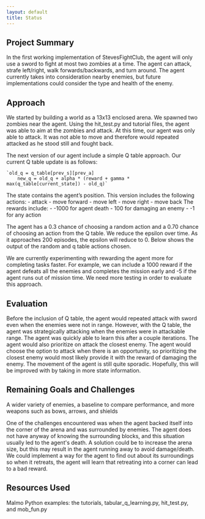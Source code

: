 ```yaml
---
layout: default
title: Status
---
```


## Project Summary

In the first working implementation of StevesFightClub, the agent will only use a sword to fight at most two zombies at a time. The agent can attack, strafe left/right, walk forwards/backwards, and turn around. The agent currently takes into consideration nearby enemies, but future implementations could consider the type and health of the enemy.


## Approach

We started by building a world as a 13x13 enclosed arena. We spawned two zombies near the agent. Using the hit_test.py and tutorial files, the agent was able to aim at the zombies and attack. At this time, our agent was only able to attack. It was not able to move and therefore would repeated attacked as he stood still and fought back. 

The next version of our agent include a simple Q table approach. Our current Q table update is as follows:

	`old_q = q_table[prev_s][prev_a]
        new_q = old_q + alpha * (reward + gamma * max(q_table[current_state]) - old_q)`

The state contains the agent’s position. 
This version includes the following actions:
	- attack
	- move forward
	- move left
	- move right
	- move back
The rewards include:
	- -1000 for agent death
	- 100 for damaging an enemy
	- -1 for any action

The agent has a 0.3 chance of choosing a random action and a 0.70 chance of choosing an action from the Q table. We reduce the epsilon over time. As it approaches 200 episodes, the epsilon will reduce to 0. Below shows the output of the random and q table actions chosen.

We are currently experimenting with rewarding the agent more for completing tasks faster. For example, we can include a 1000 reward if the agent defeats all the enemies and completes the mission early and -5 if the agent runs out of mission time. We need more testing in order to evaluate this approach.


## Evaluation

Before the inclusion of Q table, the agent would repeated attack with sword even when the enemies were not in range. However, with the Q table, the agent was strategically attacking when the enemies were in attackable range. The agent was quickly able to learn this after a couple iterations. The agent would also prioritize on attack the closest enemy. The agent would choose the option to attack when there is an opportunity, so prioritizing the closest enemy would most likely provide it with the reward of damaging the enemy. The movement of the agent is still quite sporadic. Hopefully, this will be improved with by taking in more state information.


## Remaining Goals and Challenges

A wider variety of enemies, a baseline to compare performance, and more weapons such as bows, arrows, and shields

One of the challenges encountered was when the agent backed itself into the corner of the arena and was surrounded by enemies. The agent does not have anyway of knowing the surrounding blocks, and this situation usually led to the agent's death. 
A solution could be to increase the arena size, but this may result in the agent running away to avoid damage/death. We could implement a way for the agent to find out about its surroundings so when it retreats, the agent will learn that retreating into a corner can lead to a bad reward.

## Resources Used

Malmo Python examples: the tutorials, tabular_q_learning.py, hit_test.py, and mob_fun.py
